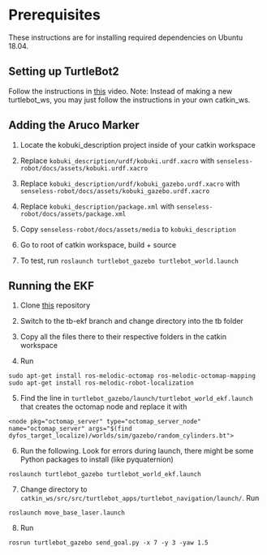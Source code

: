 # Prerequisites
These instructions are for installing required dependencies on Ubuntu 18.04.

## Setting up TurtleBot2
Follow the instructions in [this](https://www.youtube.com/watch?v=rniyH8dY5t4) video. Note: Instead of making a new turtlebot_ws, you may just follow the instructions in your own catkin_ws.

## Adding the Aruco Marker
1) Locate the kobuki_description project inside of your catkin workspace

2) Replace `kobuki_description/urdf/kobuki.urdf.xacro` with `senseless-robot/docs/assets/kobuki.urdf.xacro`

3) Replace `kobuki_description/urdf/kobuki_gazebo.urdf.xacro` with `senseless-robot/docs/assets/kobuki_gazebo.urdf.xacro`

4) Replace `kobuki_description/package.xml` with `senseless-robot/docs/assets/package.xml`

5) Copy `senseless-robot/docs/assets/media` to `kobuki_description`

6) Go to root of catkin workspace, build + source

7) To test, run `roslaunch turtlebot_gazebo turtlebot_world.launch`

## Running the EKF
1) Clone [this](https://github.com/troiwill/dyfos-ros-target-localization/tree/main) repository

2) Switch to the tb-ekf branch and change directory into the tb folder

3) Copy all the files there to their respective folders in the catkin workspace

4) Run
```
sudo apt-get install ros-melodic-octomap ros-melodic-octomap-mapping
sudo apt-get install ros-melodic-robot-localization
```

5) Find the line in `turtlebot_gazebo/launch/turtlebot_world_ekf.launch` that creates the octomap node and replace it with
```
<node pkg="octomap_server" type="octomap_server_node" name="octomap_server" args="$(find dyfos_target_localize)/worlds/sim/gazebo/random_cylinders.bt">
```

6) Run the following. Look for errors during launch, there might be some Python packages to install (like pyquaternion)
```
roslaunch turtlebot_gazebo turtlebot_world_ekf.launch
```

7) Change directory to `catkin_ws/src/src/turtlebot_apps/turtlebot_navigation/launch/`. Run
```
roslaunch move_base_laser.launch
```

8) Run
```
rosrun turtlebot_gazebo send_goal.py -x 7 -y 3 -yaw 1.5
```

